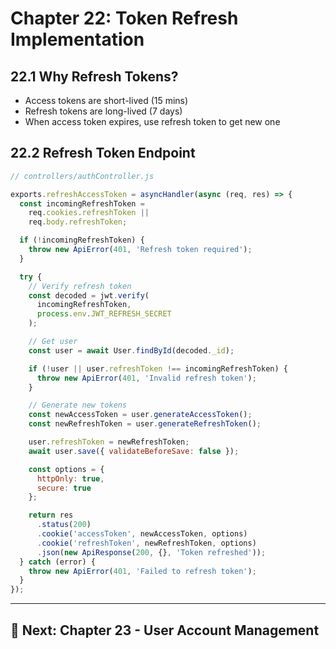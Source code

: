 # Chapter 22: Token Refresh Implementation

## 22.1 Why Refresh Tokens?

- Access tokens are short-lived (15 mins)
- Refresh tokens are long-lived (7 days)
- When access token expires, use refresh token to get new one

## 22.2 Refresh Token Endpoint

```javascript
// controllers/authController.js

exports.refreshAccessToken = asyncHandler(async (req, res) => {
  const incomingRefreshToken =
    req.cookies.refreshToken ||
    req.body.refreshToken;

  if (!incomingRefreshToken) {
    throw new ApiError(401, 'Refresh token required');
  }

  try {
    // Verify refresh token
    const decoded = jwt.verify(
      incomingRefreshToken,
      process.env.JWT_REFRESH_SECRET
    );

    // Get user
    const user = await User.findById(decoded._id);

    if (!user || user.refreshToken !== incomingRefreshToken) {
      throw new ApiError(401, 'Invalid refresh token');
    }

    // Generate new tokens
    const newAccessToken = user.generateAccessToken();
    const newRefreshToken = user.generateRefreshToken();

    user.refreshToken = newRefreshToken;
    await user.save({ validateBeforeSave: false });

    const options = {
      httpOnly: true,
      secure: true
    };

    return res
      .status(200)
      .cookie('accessToken', newAccessToken, options)
      .cookie('refreshToken', newRefreshToken, options)
      .json(new ApiResponse(200, {}, 'Token refreshed'));
  } catch (error) {
    throw new ApiError(401, 'Failed to refresh token');
  }
});
```

---

## 🎯 Next: Chapter 23 - User Account Management
